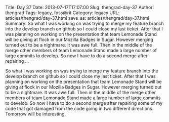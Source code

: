 Title: Day 37
Date: 2013-07-17T17:07:00
Slug: thengrad-day-37
Author: thengrad
Tags: legacy, foss@rit
Category: legacy
URL: articles/thengrad/day-37.html
save_as: articles/thengrad/day-37.html
Summary: So what I was working on was trying to merge my feature branch into the develop branch on github so I could close my last ticket. After that I was planning on working on the presentation that team Lemonade Stand will be giving at flock in our Mozilla Badges in Sugar. However merging turned out to be a nightmare. It was awe full. Then in the middle of the merge other members of team Lemonade Stand made a large number of large commits to develop. So now I have to do a second merge after repairing  ... 

So what I was working on was trying to merge my feature branch into the
develop branch on github so I could close my last ticket. After that I was
planning on working on the presentation that team Lemonade Stand will be
giving at flock in our Mozilla Badges in Sugar. However merging turned out to
be a nightmare. It was awe full. Then in the middle of the merge other members
of team Lemonade Stand made a large number of large commits to develop. So now
I have to do a second merge after repairing some of my code that got damaged
from the code going in two different directions. Tomorrow will be interesting.

